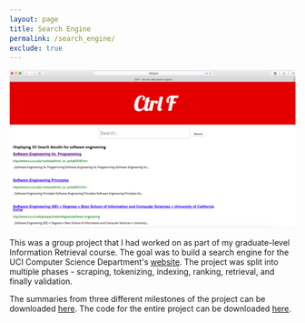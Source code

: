 ```yaml
---
layout: page
title: Search Engine
permalink: /search_engine/
exclude: true
---
```

![Search Engine](../files/search_image.png?raw=true)

This was a group project that I had worked on as part of my graduate-level Information Retrieval course. The goal was to build a search engine for the UCI Computer Science Department\'s <a href="http://ics.uci.edu/">website</a>. The project was split into multiple phases - scraping, tokenizing, indexing, ranking, retrieval, and finally validation.

The summaries from three different milestones of the project can be downloaded <a href="../files/search_milestone_summaries.zip">here</a>. The code for the entire project can be downloaded <a href="../files/search_codes.zip">	here</a>.

